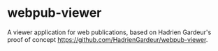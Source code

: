 # webpub-viewer

A viewer application for web publications, based on Hadrien Gardeur's proof of concept https://github.com/HadrienGardeur/webpub-viewer.
